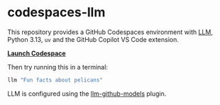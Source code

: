 # codespaces-llm

This repository provides a GitHub Codespaces environment with [LLM](https://llm.datasette.io/), Python 3.13, `uv` and the GitHub Copilot VS Code extension.

**[Launch Codespace](https://codespaces.new/choronz/codespaces-py?quickstart=1)**

Then try running this in a terminal:
```bash
llm "Fun facts about pelicans"
```

LLM is configured using the [llm-github-models](https://github.com/tonybaloney/llm-github-models) plugin.
